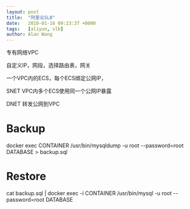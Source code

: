 ```yaml
---
layout: post
title:  "阿里云SLB"
date:   2010-01-16 09:23:37 +0000
tags:   [aliyun, slb]
author: Alan Wang
---
```


专有网络VPC

自定义IP，网段，选择路由表，网关

一个VPC内的ECS，每个ECS绑定公网IP，

SNET VPC内多个ECS使用同一个公网IP暴露

DNET 转发公网到VPC



# Backup
docker exec CONTAINER /usr/bin/mysqldump -u root --password=root DATABASE > backup.sql

# Restore
cat backup.sql | docker exec -i CONTAINER /usr/bin/mysql -u root --password=root DATABASE
